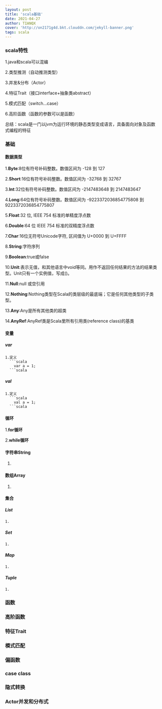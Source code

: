 ```yaml
---
layout: post
title: 'scala基础'
date: 2021-04-27
author: TIANQX
cover: 'http://on2171g4d.bkt.clouddn.com/jekyll-banner.png'
tags: scala
---
```


### scala特性


  1.java和scala可以混编       
    
  2.类型推测（自动推测类型）

  3.并发&分布（Actor）

  4.特征Trait（接口interface+抽象类abstract）

  5.模式匹配（switch...case）

  6.高阶函数（函数的参数可以是函数）

  总结：scala是一门以jvm为运行环境的静态类型变成语言，具备面向对象及函数式编程的特征
### 基础
#### 数据类型

  1.**Byte**:8位有符号补码整数。数值区间为 -128 到 127   

  2.**Short**:16位有符号补码整数。数值区间为 -32768 到 32767

  3.**Int**:32位有符号补码整数。数值区间为 -2147483648 到 2147483647

  4.**Long**:64位有符号补码整数。数值区间为 -9223372036854775808 到 9223372036854775807 

  5.**Float**:32 位, IEEE 754 标准的单精度浮点数

  6.**Double**:64 位 IEEE 754 标准的双精度浮点数

  7.**Char**:16位无符号Unicode字符, 区间值为 U+0000 到 U+FFFF

  8.**String**:字符序列

  9.**Boolean**:true或false 

  10.**Unit**:表示无值，和其他语言中void等同。用作不返回任何结果的方法的结果类型。Unit只有一个实例值，写成()。 

  11.**Null**:null 或空引用 

  12.**Nothing**:Nothing类型在Scala的类层级的最底端；它是任何其他类型的子类型。

  13.**Any**:Any是所有其他类的超类

  14.**AnyRef**:AnyRef类是Scala里所有引用类(reference class)的基类

#### 变量
  ##### var 
    1.定义
      ```scala
        var a = 1;
      ```scala
  ##### val
    1.定义
      ```scala
        val a = 1;
      ```scala
#### 循环
  1.**for循环**  

  2.**while循环**  
#### 字符串String
  1.
#### 数组Array
  1.
#### 集合
  ##### List
    1.
  ##### Set
    1.
  ##### Map
    1.
  ##### Tuple
    1.
### 函数
### 高阶函数
### 特征Trait
### 模式匹配
### 偏函数
### case class
### 隐式转换
### Actor并发和分布式
